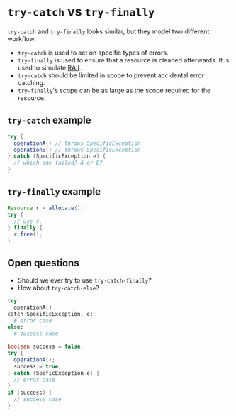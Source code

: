 # `try-catch` vs `try-finally`

`try-catch` and `try-finally` looks similar, but they model two different workflow.

* `try-catch` is used to act on specific types of errors.
* `try-finally` is used to ensure that a resource is cleaned afterwards. It is used to simulate [RAII](https://en.wikipedia.org/wiki/Resource_Acquisition_Is_Initialization).
* `try-catch` should be limited in scope to prevent accidental error catching.
* `try-finally`'s scope can be as large as the scope required for the resource.

## `try-catch` example
```java
try {
  operationA() // throws SpecificException
  operationB() // throws SpecificException
} catch (SpecificException e) {
  // which one failed? A or B?
}
```


## `try-finally` example
```java
Resource r = allocate();
try {
  // use r.
} finally {
  r.free();
}
```

## Open questions

* Should we ever try to use `try-catch-finally`?
* How about `try-catch-else`?

```python
try:
  operationA()
catch SpecificException, e:
  # error case
else:
  # success case
```

```java
boolean success = false;
try {
  operationA();
  success = true;
} catch (SpeficException e) {
  // error case
}
if (success) {
  // success case
}
```
